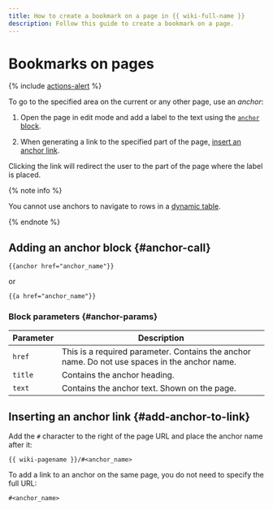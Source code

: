 ```yaml
---
title: How to create a bookmark on a page in {{ wiki-full-name }}
description: Follow this guide to create a bookmark on a page.
---
```


# Bookmarks on pages

{% include [actions-alert](../../_includes/wiki/actions-alert.md) %}

To go to the specified area on the current or any other page, use an *anchor*:

1. Open the page in edit mode and add a label to the text using the [`anchor` block](#anchor-call).

1. When generating a link to the specified part of the page, [insert an anchor link](#add-anchor-to-link).

Clicking the link will redirect the user to the part of the page where the label is placed.

{% note info %}

You cannot use anchors to navigate to rows in a [dynamic table](../create-grid.md).

{% endnote %}

## Adding an anchor block {#anchor-call}

```
{{anchor href="anchor_name"}}
```
or
```
{{a href="anchor_name"}}
```

### Block parameters {#anchor-params}

| Parameter | Description |
--- | ---
| `href` | This is a required parameter. Contains the anchor name. Do not use spaces in the anchor name. |
| `title` | Contains the anchor heading. |
| `text` | Contains the anchor text. Shown on the page. |


## Inserting an anchor link {#add-anchor-to-link}

Add the `#` character to the right of the page URL and place the anchor name after it:

```
{{ wiki-pagename }}/#<anchor_name>
```

To add a link to an anchor on the same page, you do not need to specify the full URL:

```
#<anchor_name>
```
